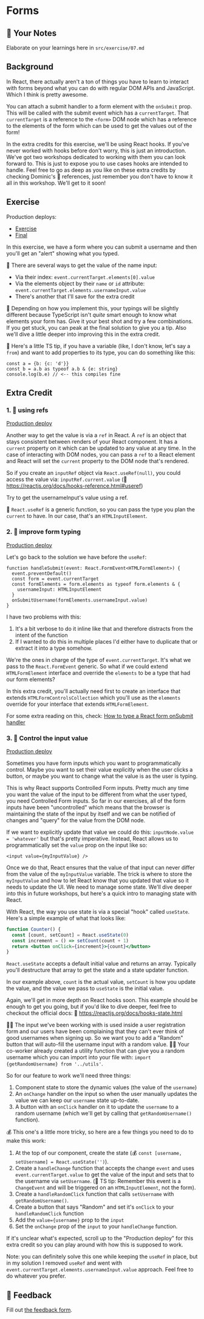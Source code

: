 # Forms

## 📝 Your Notes

Elaborate on your learnings here in `src/exercise/07.md`

## Background

In React, there actually aren't a ton of things you have to learn to interact
with forms beyond what you can do with regular DOM APIs and JavaScript. Which I
think is pretty awesome.

You can attach a submit handler to a form element with the `onSubmit` prop. This
will be called with the submit event which has a `currentTarget`. That
`currentTarget` is a reference to the `<form>` DOM node which has a reference to
the elements of the form which can be used to get the values out of the form!

In the extra credits for this exercise, we'll be using React hooks. If you've
never worked with hooks before don't worry, this is just an introduction. We've
got two workshops dedicated to working with them you can look forward to. This
is just to expose you to use cases hooks are intended to handle. Feel free to go
as deep as you like on these extra credits by checking Dominic's 📜 references,
just remember you don't have to know it all in this workshop. We'll get to it
soon!

## Exercise

Production deploys:

- [Exercise](http://react-fundamentals-next.netlify.app/isolated/exercise/07.tsx)
- [Final](http://react-fundamentals-next.netlify.app/isolated/final/07.tsx)

In this exercise, we have a form where you can submit a username and then you'll
get an "alert" showing what you typed.

🦉 There are several ways to get the value of the name input:

- Via their index: `event.currentTarget.elements[0].value`
- Via the elements object by their `name` or `id` attribute:
  `event.currentTarget.elements.usernameInput.value`
- There's another that I'll save for the extra credit

🦺 Depending on how you implement this, your typings will be slightly different
because TypeScript isn't _quite_ smart enough to know what elements your form
has. Give it your best shot and try a few combinations. If you get stuck, you
can peak at the final solution to give you a tip. Also we'll dive a little
deeper into improving this in the extra credit.

🦺 Here's a little TS tip, if you have a variable (like, I don't know, let's say
a `from`) and want to add properties to its type, you can do something like
this:

```tsx
const a = {b: {c: 'd'}}
const b = a.b as typeof a.b & {e: string}
console.log(b.e) // <-- this compiles fine
```

## Extra Credit

### 1. 💯 using refs

[Production deploy](http://react-fundamentals-next.netlify.app/isolated/final/07.extra-1.tsx)

Another way to get the value is via a `ref` in React. A `ref` is an object that
stays consistent between renders of your React component. It has a `current`
property on it which can be updated to any value at any time. In the case of
interacting with DOM nodes, you can pass a `ref` to a React element and React
will set the `current` property to the DOM node that's rendered.

So if you create an `inputRef` object via `React.useRef(null)`, you could access
the value via: `inputRef.current.value` (📜
https://reactjs.org/docs/hooks-reference.html#useref)

Try to get the usernameInput's value using a ref.

🦺 `React.useRef` is a generic function, so you can pass the type you plan the
`current` to have. In our case, that's an `HTMLInputElement`.

### 2. 💯 improve form typing

[Production deploy](http://react-fundamentals-next.netlify.app/isolated/final/07.extra-2.tsx)

Let's go back to the solution we have before the `useRef`:

```tsx
function handleSubmit(event: React.FormEvent<HTMLFormElement>) {
  event.preventDefault()
  const form = event.currentTarget
  const formElements = form.elements as typeof form.elements & {
    usernameInput: HTMLInputElement
  }
  onSubmitUsername(formElements.usernameInput.value)
}
```

I have two problems with this:

1. It's a bit verbose to do it inline like that and therefore distracts from the
   intent of the function
2. If I wanted to do this in multiple places I'd either have to duplicate that
   or extract it into a type somehow.

We're the ones in charge of the type of `event.currentTarget`. It's what we pass
to the `React.FormEvent` generic. So what if we could extend `HTMLFormElement`
interface and override the `elements` to be a type that had our form elements?

In this extra credit, you'll actually need first to create an interface that
extends `HTMLFormControlsCollection` which you'll use as the `elements` override
for your interface that extends `HTMLFormElement`.

For some extra reading on this, check:
[How to type a React form onSubmit handler](https://epicreact.dev/how-to-type-a-react-form-on-submit-handler)

### 3. 💯 Control the input value

[Production deploy](http://react-fundamentals-next.netlify.app/isolated/final/07.extra-3.tsx)

Sometimes you have form inputs which you want to programmatically control. Maybe
you want to set their value explicitly when the user clicks a button, or maybe
you want to change what the value is as the user is typing.

This is why React supports Controlled Form inputs. Pretty much any time you want
the value of the input to be different from what the user typed, you need
Controlled Form inputs. So far in our exercises, all of the form inputs have
been "uncontrolled" which means that the browser is maintaining the state of the
input by itself and we can be notified of changes and "query" for the value from
the DOM node.

If we want to explicitly update that value we could do this:
`inputNode.value = 'whatever'` but that's pretty imperative. Instead, React
allows us to programmatically set the `value` prop on the input like so:

```tsx
<input value={myInputValue} />
```

Once we do that, React ensures that the value of that input can never differ
from the value of the `myInputValue` variable. The trick is where to store the
`myInputValue` and how to let React know that you updated that value so it needs
to update the UI. We need to manage some state. We'll dive deeper into this in
future workshops, but here's a quick intro to managing state with React.

With React, the way you use state is via a special "hook" called `useState`.
Here's a simple example of what that looks like:

```jsx
function Counter() {
  const [count, setCount] = React.useState(0)
  const increment = () => setCount(count + 1)
  return <button onClick={increment}>{count}</button>
}
```

`React.useState` accepts a default initial value and returns an array. Typically
you'll destructure that array to get the state and a state updater function.

In our example above, `count` is the actual value, `setCount` is how you update
the value, and the value we pass to `useState` is the initial value.

Again, we'll get in more depth on React hooks soon. This example should be
enough to get you going, but if you'd like to dive deeper, feel free to checkout
the official docs: 📜 https://reactjs.org/docs/hooks-state.html

👨‍💼 The input we've been working with is used inside a user registration form and
our users have been complaining that they can't ever think of good usernames
when signing up. So we want you to add a "Random" button that will auto-fill the
username input with a random value. 🧝‍♀️ Your co-worker already created a utility
function that can give you a random username which you can import into your file
with: `import {getRandomUsername} from '../utils'`.

So for our feature to work we'll need three things:

1. Component state to store the dynamic values (the value of the `username`)
2. An `onChange` handler on the input so when the user manually updates the
   value we can keep our `username` state up-to-date.
3. A button with an `onClick` handler on it to update the `username` to a random
   username (which we'll get by calling that `getRandomUsername()` function).

💰 This one's a little more tricky, so here are a few things you need to do to
make this work:

1. At the top of our component, create the state (💰
   `const [username, setUsername] = React.useState('')`).
2. Create a `handleChange` function that accepts the change `event` and uses
   `event.currentTarget.value` to get the value of the input and sets that to
   the username via `setUsername`. (🦺 TS tip: Remember this event is a
   `ChangeEvent` and will be triggered on an `HTMLInputElement`, not the form).
3. Create a `handleRandomClick` function that calls `setUsername` with
   `getRandomUsername()`.
4. Create a button that says "Random" and set it's `onClick` to your
   `handleRandomClick` function
5. Add the `value={username}` prop to the `input`
6. Set the `onChange` prop of the `input` to your `handleChange` function.

If it's unclear what's expected, scroll up to the "Production deploy" for this
extra credit so you can play around with how this is supposed to work.

Note: you can definitely solve this one while keeping the `useRef` in place, but
in my solution I removed `useRef` and went with
`event.currentTarget.elements.usernameInput.value` approach. Feel free to do
whatever you prefer.

## 🦉 Feedback

Fill out
[the feedback form](https://ws.kcd.im/?ws=React%20Fundamentals%20%E2%9A%9B&e=07%3A%20Forms&em=cahdeemer%40gmail.com).
